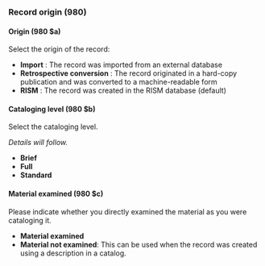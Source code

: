 ### Record origin (980)

#### Origin (980 $a)

Select the origin of the record:

- **Import** : The record was imported from an external database
- **Retrospective conversion** : The record originated in a hard-copy publication and was converted to a machine-readable form
- **RISM** : The record was created in the RISM database (default)

#### Cataloging level (980 $b)

Select the cataloging level.

_Details will follow._

- **Brief**
- **Full**
- **Standard**

#### Material examined (980 $c)

Please indicate whether you directly examined the material as you were cataloging it.

- **Material examined**
- **Material not examined**: This can be used when the record was created using a description in a catalog.
